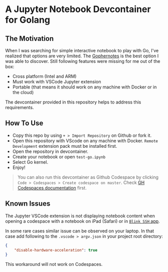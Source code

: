 # A Jupyter Notebook Devcontainer for Golang

## The Motivation

When I was searching for simple interactive notebook to play with Go, I've realized that options are very limited.
The [Gophernotes](https://github.com/gopherdata/gophernotes) is the best option I was able to discover.
Still following features were missing for me out of the box:

- Cross platform (Intel and ARM)
- Must work with VSCode Jupyter extension
- Portable (that means it should work on any machine with Docker or in the cloud)

The devcontainer provided in this repository helps to address this requirements.

## How To Use

- Copy this repo by using `+ > Import Repository` on Github or fork it.
- Open this repository with VScode on any machine with Docker. `Remote Development` extension pack must be installed first.
- Open the repository in devcontainer.
- Create your notebook or open `test-go.ipynb`
- Select Go kernel.
- Enjoy!

> You can also run this devcontainer as Github Codespace by clicking `Code > Codespaces > Create codespace on master`. Check [GH Codespaces documentation](https://github.com/features/codespaces) first.

## Known Issues

The Jupyter VSCode extension is not displaying notebook content when opening a codespace with a notebook on iPad (Safari) or in [`Blink SSH` app](https://blink.sh/).  

In some rare cases similar issue can be observed on your laptop. In that case add following to the `.vscode > argv.json` in your project root directory:

```json
{
    "disable-hardware-acceleration": true
}
```

This workaround will not work on Codespaces.
